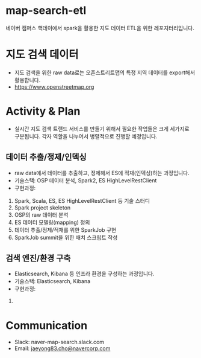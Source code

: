 # map-search-etl
네이버 캠퍼스 핵데이에서 spark을 활용한 지도 데이터 ETL을 위한 레포지터리입니다.

# 지도 검색 데이터
- 지도 검색을 위한 raw data로는 오픈스트리트맵의 특정 지역 데이터를 export해서 활용합니다. 
- https://www.openstreetmap.org

# Activity & Plan
- 실시간 지도 검색 트랜드 서비스를 만들기 위해서 필요한 작업들은 크게 세가지로 구분됩니다. 각자 역할을 나누어서 병렬적으로 진행할 예정입니다.

## 데이터 추출/정제/인덱싱
- raw data에서 데이터를 추출하고, 정제해서 ES에 적재(인덱싱)하는 과정입니다.
- 기술스택: OSP 데이터 분석, Spark2, ES HighLevelRestClient
- 구현과정:
1. Spark, Scala, ES, ES HighLevelRestClient 등 기술 스터디
2. Spark project skeleton
3. OSP의 raw 데이터 분석
4. ES 데이터 모델링(mapping) 정의
5. 데이터 추출/정제/적재를 위한 SparkJob 구현
6. SparkJob summit을 위한 배치 스크립트 작성

## 검색 엔진/환경 구축
- Elasticsearch, Kibana 등 인프라 환경을 구성하는 과정입니다.
- 기술스택: Elasticsearch, Kibana
- 구현과정: 
1. 

## 


# Communication
* Slack: naver-map-search.slack.com
* Email: jaeyong83.cho@navercorp.com
